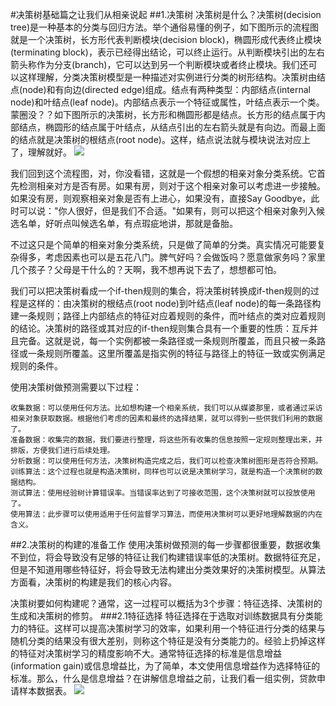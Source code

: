 #决策树基础篇之让我们从相亲说起
##1.决策树
决策树是什么？决策树(decision tree)是一种基本的分类与回归方法。举个通俗易懂的例子，如下图所示的流程图就是一个决策树，长方形代表判断模块(decision block)，椭圆形成代表终止模块(terminating block)，表示已经得出结论，可以终止运行。从判断模块引出的左右箭头称作为分支(branch)，它可以达到另一个判断模块或者终止模块。我们还可以这样理解，分类决策树模型是一种描述对实例进行分类的树形结构。决策树由结点(node)和有向边(directed edge)组成。结点有两种类型：内部结点(internal node)和叶结点(leaf node)。内部结点表示一个特征或属性，叶结点表示一个类。蒙圈没？？如下图所示的决策树，长方形和椭圆形都是结点。长方形的结点属于内部结点，椭圆形的结点属于叶结点，从结点引出的左右箭头就是有向边。而最上面的结点就是决策树的根结点(root node)。这样，结点说法就与模块说法对应上了，理解就好。
![](http://cuijiahua.com/wp-content/uploads/2017/11/m_2_1.jpg)

我们回到这个流程图，对，你没看错，这就是一个假想的相亲对象分类系统。它首先检测相亲对方是否有房。如果有房，则对于这个相亲对象可以考虑进一步接触。如果没有房，则观察相亲对象是否有上进心，如果没有，直接Say Goodbye，此时可以说："你人很好，但是我们不合适。"如果有，则可以把这个相亲对象列入候选名单，好听点叫候选名单，有点瑕疵地讲，那就是备胎。

不过这只是个简单的相亲对象分类系统，只是做了简单的分类。真实情况可能要复杂得多，考虑因素也可以是五花八门。脾气好吗？会做饭吗？愿意做家务吗？家里几个孩子？父母是干什么的？天啊，我不想再说下去了，想想都可怕。

我们可以把决策树看成一个if-then规则的集合，将决策树转换成if-then规则的过程是这样的：由决策树的根结点(root node)到叶结点(leaf node)的每一条路径构建一条规则；路径上内部结点的特征对应着规则的条件，而叶结点的类对应着规则的结论。决策树的路径或其对应的if-then规则集合具有一个重要的性质：互斥并且完备。这就是说，每一个实例都被一条路径或一条规则所覆盖，而且只被一条路径或一条规则所覆盖。这里所覆盖是指实例的特征与路径上的特征一致或实例满足规则的条件。

使用决策树做预测需要以下过程：

	收集数据：可以使用任何方法。比如想构建一个相亲系统，我们可以从媒婆那里，或者通过采访相亲对象获取数据。根据他们考虑的因素和最终的选择结果，就可以得到一些供我们利用的数据了。
	准备数据：收集完的数据，我们要进行整理，将这些所有收集的信息按照一定规则整理出来，并排版，方便我们进行后续处理。
	分析数据：可以使用任何方法，决策树构造完成之后，我们可以检查决策树图形是否符合预期。
	训练算法：这个过程也就是构造决策树，同样也可以说是决策树学习，就是构造一个决策树的数据结构。
	测试算法：使用经验树计算错误率。当错误率达到了可接收范围，这个决策树就可以投放使用了。
	使用算法：此步骤可以使用适用于任何监督学习算法，而使用决策树可以更好地理解数据的内在含义。
##2.决策树的构建的准备工作
使用决策树做预测的每一步骤都很重要，数据收集不到位，将会导致没有足够的特征让我们构建错误率低的决策树。数据特征充足，但是不知道用哪些特征好，将会导致无法构建出分类效果好的决策树模型。从算法方面看，决策树的构建是我们的核心内容。

决策树要如何构建呢？通常，这一过程可以概括为3个步骤：特征选择、决策树的生成和决策树的修剪。
###2.1特征选择
特征选择在于选取对训练数据具有分类能力的特征。这样可以提高决策树学习的效率，如果利用一个特征进行分类的结果与随机分类的结果没有很大差别，则称这个特征是没有分类能力的。经验上扔掉这样的特征对决策树学习的精度影响不大。通常特征选择的标准是信息增益(information gain)或信息增益比，为了简单，本文使用信息增益作为选择特征的标准。那么，什么是信息增益？在讲解信息增益之前，让我们看一组实例，贷款申请样本数据表。
![](http://cuijiahua.com/wp-content/uploads/2017/11/m_2_2.jpg)